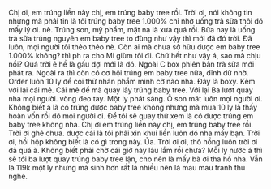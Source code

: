 Chị ơi, em trúng liền này chị, em trúng baby tree rồi. Trời ơi, nói không tin nhưng mà phải tin là tôi trúng baby tree 1.000% chỉ nhờ uống trà sữa thôi đó mấy lý ơi. nè. Trúng son, mỹ phẩm, mặt nạ là xưa quá rồi. Bữa nay là uống trà sữa trúng nguyên em baby tree to đùng như vậy thì mới đã đó trời. Đã luôn, mọi người tôi thẻo thẻo nè. Còn ai mà chưa sở hữu được em baby tree 1.000% không? thì ph ra cho Mi giùm tôi đi. Chứ hết như vậy á, sao mà chịu nổi? Quá trời ê hề là gấu đợi mới là đó. Ngoài C box phiên bản trà sữa mới phát ra. Ngoài ra thì còn có cơ hội trúng em baby tree nữa, đỉnh dữ nhờ. Order luôn 10 ly để coi thử nhân phẩm mình cỡ nào nha. Đây là boxy. Kèm với lại cái mẻ. Cái mẻ để mà quay lấy trúng baby tree. Với lại Ba lượt quay nha mọi người. vòng đeo tay. Một ly phát sáng. Ô son mát luôn mọi người ơi. Không biết á là có trúng được baby tree không nhưng mà mua 10 ly là thấy hoàn vốn rồi đó mọi người ơi. Để tôi sẽ quay thử xem là có được trúng em baby tree không nha. Chị ơi em trúng liền này chị, em trúng baby tree rồi. Trời ơi ghê chưa. được cái là tôi phải xin khui liền luôn đó nha mấy bạn. Trời ơi, hồi hộp không biết là có gì trong này. Ủa. Trời ơi ơi, thỏ hồng luôn trời ơi đã quá à. Không biết phải chờ cái giờ này lâu lắm rồi chưa? Mỗi ly nước á thì sẽ tới ba lượt quay trúng baby tree lận, cho nên là mấy bà ơi tha hồ nha. Vẫn là 119k một ly nhưng mà sinh hơn rất là nhiều nên là mau mau tranh thủ nghe.